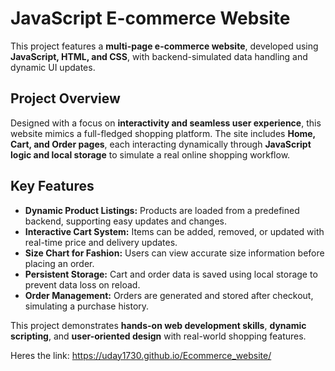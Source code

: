 
# **JavaScript E-commerce Website**

This project features a **multi-page e-commerce website**, developed using **JavaScript, HTML, and CSS**, with backend-simulated data handling and dynamic UI updates.

## **Project Overview**  
Designed with a focus on **interactivity and seamless user experience**, this website mimics a full-fledged shopping platform. The site includes **Home, Cart, and Order pages**, each interacting dynamically through **JavaScript logic and local storage** to simulate a real online shopping workflow.

## **Key Features**  
- **Dynamic Product Listings:** Products are loaded from a predefined backend, supporting easy updates and changes.  
- **Interactive Cart System:** Items can be added, removed, or updated with real-time price and delivery updates.  
- **Size Chart for Fashion:** Users can view accurate size information before placing an order.  
- **Persistent Storage:** Cart and order data is saved using local storage to prevent data loss on reload.  
- **Order Management:** Orders are generated and stored after checkout, simulating a purchase history.  

This project demonstrates **hands-on web development skills**, **dynamic scripting**, and **user-oriented design** with real-world shopping features.

Heres the link: https://uday1730.github.io/Ecommerce_website/
